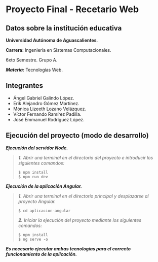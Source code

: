 # Proyecto Final - Recetario Web

## Datos sobre la institución educativa
**Universidad Autónoma de Aguascalientes**.

**Carrera:** Ingeniería en Sistemas Computacionales.

6xto Semestre. Grupo A.

***Materia:*** Tecnologías Web.

## Integrantes
- Ángel Gabriel Galindo López.
- Erik Alejandro Gómez Martínez.
- Mónica Lizeeth Lozano Velázquez.
- Víctor Fernando Ramírez Padilla.
- José Emmanuel Rodríguez López.

## Ejecución del proyecto (modo de desarrollo)
_**Ejecución del servidor Node.**_

>_**1.** Abrir una terminal en el directorio del proyecto e introducir los siguientes comandos:_
>```
>$ npm install
>$ npm run dev
>```

_**Ejecución de la aplicación Angular.**_
>_**1.** Abrir una terminal en el directorio principal y desplazarse al proyecto Angular._
>```
>$ cd aplicacion-angular
>```
>
>_**2.** Iniciar la ejecución del proyecto mediante los siguientes comandos:_
>```
>$ npm install
>$ ng serve -o
>```
_**Es necesario ejecutar ambas tecnologías para el correcto funcionamiento de la aplicación.**_

